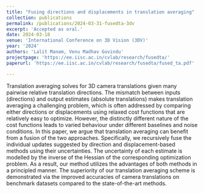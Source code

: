 ```yaml
---
title: "Fusing directions and displacements in translation averaging"
collection: publications
permalink: /publications/2024-03-31-fusedta-3dv
excerpt: 'Accepted as oral.'
date: 2024-03-18
venue: 'International Conference on 3D Vision (3DV)'
year: '2024'
authors: 'Lalit Manam, Venu Madhav Govindu'
projectpage: 'https://ee.iisc.ac.in/cvlab/research/fusedta/'
paperurl: 'https://ee.iisc.ac.in/cvlab/research/fusedta/fused_ta.pdf'

---
```

<!-- paperurl: 'https://ee.iisc.ac.in/cvlab/research/tasensitivity/ta_sensitivity.pdf'
bib: 'https://scholar.googleusercontent.com/scholar.bib?q=info:4HgGdDwKem0J:scholar.google.com/&output=citation&scisdr=ClG-4mYUEJvRycAzneA:AFWwaeYAAAAAZWs1heDQSFMpDJAKn8ZGEXcKooc&scisig=AFWwaeYAAAAAZWs1hcfDFdV62hU9kxKFJddsrkY&scisf=4&ct=citation&cd=-1&hl=en'
-->
<!-- poster: 'https://dbp1994.github.io/publications/files/ICASSP_ALS_2018_poster.pdf' -->
<!-- projectpage: 'https://ee.iisc.ac.in/cvlab/research/tasensitivity/' -->
<!-- code: 'https://github.com/RaghavSomani/CMTRF' -->

Translation averaging solves for 3D camera translations given many pairwise relative translation directions. The mismatch between inputs (directions) and output estimates (absolute translations) makes translation averaging a challenging problem, which is often addressed by comparing either directions or displacements using relaxed cost functions that are relatively easy to optimize. However, the distinctly different nature of the cost functions leads to varied behaviour under different baselines and noise conditions. In this paper, we argue that translation averaging can benefit from a fusion of the two approaches. Specifically, we recursively fuse the individual updates suggested by direction and displacement-based methods using their uncertainties. The uncertainty of each estimate is modelled by the inverse of the Hessian of the corresponding optimization problem. As a result, our method utilizes the advantages of both methods in a principled manner. The superiority of our translation averaging scheme is demonstrated via the improved accuracies of camera translations on benchmark datasets compared to the state-of-the-art methods.

<!--
The paper has been accepted at [ICASSP 2018](https://ieeexplore.ieee.org/document/8461836){:target="_blank"}.

Abstract:

Relevant links:
1. [Paper](https://ieeexplore.ieee.org/document/8461836){:target="_blank"}
2. [Poster](https://dbp1994.github.io/publications/files/ICASSP_ALS_2018_poster.pdf){:target="_blank"}


<iframe width="560" height="315" src="https://www.youtube.com/embed/KyHUan_7YnQ" frameborder="0" allow="accelerometer; autoplay; encrypted-media; gyroscope; picture-in-picture" allowfullscreen></iframe>
<figcaption>Oral presentation at WSDM'19</figcaption> -->
